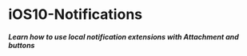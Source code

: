 # iOS10-Notifications

##### Learn how to use local notification extensions with Attachment and buttons
